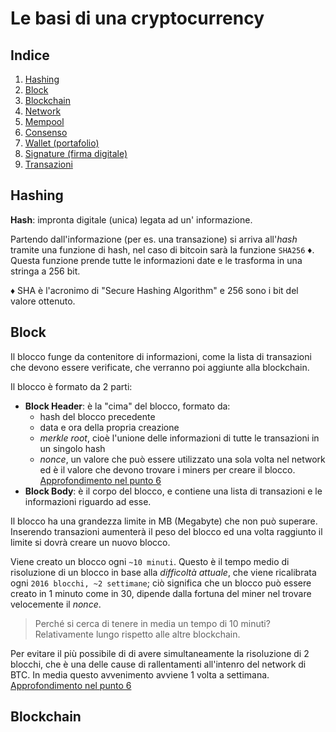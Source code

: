# Le basi di una cryptocurrency


## Indice

1. [Hashing]()
2. [Block]()
3. [Blockchain]()
4. [Network]()
5. [Mempool]()
6. [Consenso]()
7. [Wallet (portafolio)]()
8. [Signature (firma digitale)]()
9. [Transazioni]()

## **Hashing**

**Hash**: impronta digitale (unica) legata ad un' informazione.

Partendo dall'informazione (per es. una transazione) si arriva all'_hash_ tramite una funzione di hash, nel caso di bitcoin sarà la funzione `SHA256` ♦️. Questa funzione prende tutte le informazioni date e le trasforma in una stringa a 256 bit. 

♦️ SHA è l'acronimo di "Secure Hashing Algorithm" e 256 sono i bit del valore ottenuto.

## **Block**

Il blocco funge da contenitore di informazioni, come la lista di transazioni che devono essere verificate, che verranno poi aggiunte alla blockchain.

Il blocco è formato da 2 parti:

+ **Block Header**: è la "cima" del blocco, formato da:
    + hash del blocco precedente
    + data e ora della propria creazione
    + _merkle root_, cioè l'unione delle informazioni di tutte le transazioni in un singolo hash
    + _nonce_, un valore che può essere utilizzato una sola volta nel network ed è il valore che devono trovare i miners per creare il blocco. [Approfondimento nel punto 6]()
+ **Block Body**: è il corpo del blocco, e contiene una lista di transazioni e le informazioni riguardo ad esse.  

Il blocco ha una grandezza limite in MB (Megabyte) che non può superare.  
Inserendo transazioni aumenterà il peso del blocco ed una volta raggiunto il limite si dovrà creare un nuovo blocco.

Viene creato un blocco ogni `~10 minuti`. Questo è il tempo medio di risoluzione di un blocco in base alla _difficoltà attuale_, che viene ricalibrata ogni `2016 blocchi, ~2 settimane`; ciò significa che un blocco può essere creato in 1 minuto come in 30, dipende dalla fortuna del miner nel trovare velocemente il _nonce_.

> Perché si cerca di tenere in media un tempo di 10 minuti? Relativamente lungo rispetto alle altre blockchain.

Per evitare il più possibile di di avere simultaneamente la risoluzione di 2 blocchi, che è una delle cause di rallentamenti all'intenro del network di BTC. In media questo avvenimento avviene 1 volta a settimana. [Approfondimento nel punto 6]()

## **Blockchain**

